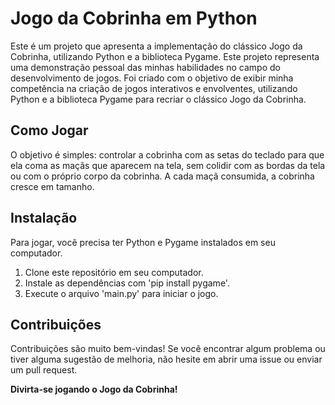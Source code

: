 # Jogo da Cobrinha em Python

Este é um projeto que apresenta a implementação do clássico Jogo da Cobrinha, utilizando Python e a biblioteca Pygame. Este projeto representa uma demonstração pessoal das minhas habilidades no campo do desenvolvimento de jogos. Foi criado com o objetivo de exibir minha competência na criação de jogos interativos e envolventes, utilizando Python e a biblioteca Pygame para recriar o clássico Jogo da Cobrinha.

## Como Jogar

O objetivo é simples: controlar a cobrinha com as setas do teclado para que ela coma as maçãs que aparecem na tela, sem colidir com as bordas da tela ou com o próprio corpo da cobrinha. A cada maçã consumida, a cobrinha cresce em tamanho.

## Instalação

Para jogar, você precisa ter Python e Pygame instalados em seu computador.

1. Clone este repositório em seu computador.
2. Instale as dependências com 'pip install pygame'.
3. Execute o arquivo 'main.py' para iniciar o jogo.

## Contribuições

Contribuições são muito bem-vindas! Se você encontrar algum problema ou tiver alguma sugestão de melhoria, não hesite em abrir uma issue ou enviar um pull request.

**Divirta-se jogando o Jogo da Cobrinha!**
